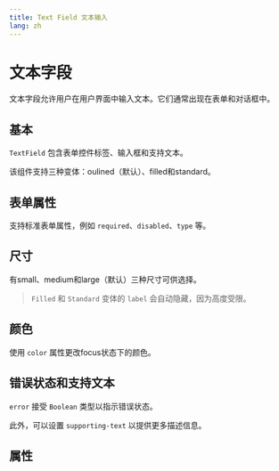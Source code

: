 ```yaml
---
title: Text Field 文本输入
lang: zh
---
```


<script setup lang="ts">
  import props from "../../../example/text-field/description/zh-props.ts";
</script>

# 文本字段

文本字段允许用户在用户界面中输入文本。它们通常出现在表单和对话框中。

## 基本

`TextField` 包含表单控件标签、输入框和支持文本。

该组件支持三种变体：oulined（默认）、filled和standard。

<demo src="../../../example/text-field/basic.vue"></demo>

## 表单属性

支持标准表单属性，例如 `required`、`disabled`、`type` 等。

<demo src="../../../example/text-field/form-props.vue"></demo>

## 尺寸

有small、medium和large（默认）三种尺寸可供选择。

> `Filled` 和 `Standard` 变体的 `label` 会自动隐藏，因为高度受限。

<demo src="../../../example/text-field/size.vue"></demo>

## 颜色

使用 `color` 属性更改focus状态下的颜色。

<demo src="../../../example/text-field/color.vue"></demo>

## 错误状态和支持文本

`error` 接受 `Boolean` 类型以指示错误状态。

此外，可以设置 `supporting-text` 以提供更多描述信息。

<demo src="../../../example/text-field/error.vue"></demo>

## 属性

<table-block type="propsZh" :data="props"></table-block>
